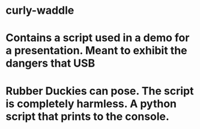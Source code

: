 # curly-waddle

# Contains a script used in a demo for a presentation. Meant to exhibit the dangers that USB
# Rubber Duckies can pose. The script is completely harmless. A python script that prints to the console.
